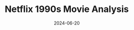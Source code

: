 ---
title: "Netflix 1990s Movie Analysis"
date: 2024-06-20
description: "Performed exploratory data analysis on Netflix’s 1990s movie catalog to uncover trends in genre, release year, runtime, and user ratings — helping content producers understand what defined the decade's top-performing titles."
link: https://github.com/mrocran/datacamp-projects/blob/main/netflix-movie-analysis-1990s/netflix-movie-analysis-1990s.ipynb
image: /assets/images/projects/netflix-movie-analysis.png
---